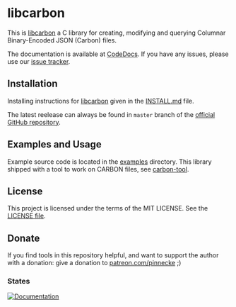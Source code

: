 # libcarbon

This is [libcarbon](https://github.com/protolabs/libcarbon) a C library for creating, modifying and querying Columnar Binary-Encoded JSON (Carbon) files.

The documentation is available at [CodeDocs](https://codedocs.xyz/protolabs/libcarbon/). If you have any issues, please use our [issue tracker](https://github.com/protolabs/libcarbon/issues).

## Installation

Installing instructions for [libcarbon](https://github.com/protolabs/libcarbon) given in the [INSTALL.md](INSTALL.md) file. 

The latest reelease can always be found in `master` branch of the [official GitHub repository](https://github.com/protolabs/libcarbon).

## Examples and Usage

Example source code is located in the [examples](examples) directory. This library shipped with a tool to work on CARBON files, see [carbon-tool](tools/carbon/). 

## License

This project is licensed under the terms of the MIT LICENSE. See the [LICENSE file](https://github.com/protolabs/libcarbon/blob/master/LICENSE).


## Donate

If you find tools in this repository helpful, and want to support the author with a donation: give a donation to [patreon.com/pinnecke](patreon.com/pinnecke) ;)

### States

[![Documentation](https://codedocs.xyz/protolabs/libcarbon.svg)](https://codedocs.xyz/protolabs/libcarbon/)